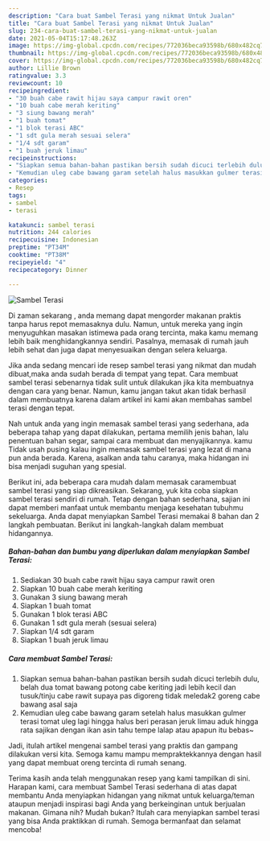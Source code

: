 ```yaml
---
description: "Cara buat Sambel Terasi yang nikmat Untuk Jualan"
title: "Cara buat Sambel Terasi yang nikmat Untuk Jualan"
slug: 234-cara-buat-sambel-terasi-yang-nikmat-untuk-jualan
date: 2021-05-04T15:17:48.263Z
image: https://img-global.cpcdn.com/recipes/772036beca93598b/680x482cq70/sambel-terasi-foto-resep-utama.jpg
thumbnail: https://img-global.cpcdn.com/recipes/772036beca93598b/680x482cq70/sambel-terasi-foto-resep-utama.jpg
cover: https://img-global.cpcdn.com/recipes/772036beca93598b/680x482cq70/sambel-terasi-foto-resep-utama.jpg
author: Lillie Brown
ratingvalue: 3.3
reviewcount: 10
recipeingredient:
- "30 buah cabe rawit hijau saya campur rawit oren"
- "10 buah cabe merah keriting"
- "3 siung bawang merah"
- "1 buah tomat"
- "1 blok terasi ABC"
- "1 sdt gula merah sesuai selera"
- "1/4 sdt garam"
- "1 buah jeruk limau"
recipeinstructions:
- "Siapkan semua bahan-bahan pastikan bersih sudah dicuci terlebih dulu, belah dua tomat bawang potong cabe keriting jadi lebih kecil dan tusuk/tinju cabe rawit supaya pas digoreng tidak meledak2 goreng cabe bawang asal saja"
- "Kemudian uleg cabe bawang garam setelah halus masukkan gulmer terasi tomat uleg lagi hingga halus beri perasan jeruk limau aduk hingga rata sajikan dengan ikan asin tahu tempe lalap atau apapun itu bebas~"
categories:
- Resep
tags:
- sambel
- terasi

katakunci: sambel terasi 
nutrition: 244 calories
recipecuisine: Indonesian
preptime: "PT34M"
cooktime: "PT38M"
recipeyield: "4"
recipecategory: Dinner

---
```



![Sambel Terasi](https://img-global.cpcdn.com/recipes/772036beca93598b/680x482cq70/sambel-terasi-foto-resep-utama.jpg)

Di zaman  sekarang , anda memang dapat mengorder makanan praktis tanpa harus repot memasaknya dulu. Namun, untuk mereka yang ingin menyuguhkan masakan istimewa pada orang tercinta, maka kamu memang lebih baik menghidangkannya sendiri. Pasalnya, memasak di rumah jauh lebih sehat dan juga dapat menyesuaikan dengan selera keluarga.

Jika anda sedang mencari ide resep sambel terasi yang nikmat dan mudah dibuat,maka anda sudah berada di tempat yang tepat. Cara membuat sambel terasi  sebenarnya tidak sulit untuk dilakukan jika kita membuatnya dengan cara yang benar. Namun, kamu jangan takut akan tidak berhasil dalam membuatnya 
karena dalam artikel ini kami akan membahas sambel terasi dengan tepat.  



Nah untuk anda yang ingin memasak sambel terasi yang sederhana, ada beberapa tahap yang dapat dilakukan, pertama memilih jenis bahan, lalu penentuan bahan segar, sampai cara membuat dan menyajikannya. kamu Tidak usah pusing kalau ingin memasak sambel terasi yang lezat di mana pun anda berada. Karena, asalkan anda  tahu caranya, maka hidangan ini bisa menjadi suguhan yang spesial.

Berikut ini, ada beberapa cara mudah dalam memasak caramembuat sambel terasi yang siap dikreasikan. Sekarang, yuk kita coba siapkan sambel terasi sendiri di rumah. Tetap dengan bahan sederhana, sajian ini dapat memberi manfaat untuk membantu menjaga kesehatan tubuhmu sekeluarga. Anda dapat menyiapkan Sambel Terasi memakai 8 bahan dan 2 langkah pembuatan. Berikut ini langkah-langkah dalam membuat hidangannya.

<!--inarticleads1-->

##### Bahan-bahan dan bumbu yang diperlukan dalam menyiapkan Sambel Terasi:

1. Sediakan 30 buah cabe rawit hijau saya campur rawit oren
1. Siapkan 10 buah cabe merah keriting
1. Gunakan 3 siung bawang merah
1. Siapkan 1 buah tomat
1. Gunakan 1 blok terasi ABC
1. Gunakan 1 sdt gula merah (sesuai selera)
1. Siapkan 1/4 sdt garam
1. Siapkan 1 buah jeruk limau




<!--inarticleads2-->

##### Cara membuat Sambel Terasi:

1. Siapkan semua bahan-bahan pastikan bersih sudah dicuci terlebih dulu, belah dua tomat bawang potong cabe keriting jadi lebih kecil dan tusuk/tinju cabe rawit supaya pas digoreng tidak meledak2 goreng cabe bawang asal saja
1. Kemudian uleg cabe bawang garam setelah halus masukkan gulmer terasi tomat uleg lagi hingga halus beri perasan jeruk limau aduk hingga rata sajikan dengan ikan asin tahu tempe lalap atau apapun itu bebas~




Jadi, itulah artikel mengenai  sambel terasi  yang praktis dan gampang dilakukan versi kita. Semoga kamu mampu mempraktekkannya dengan hasil yang dapat membuat oreng tercinta di rumah senang. 

Terima kasih anda telah menggunakan resep yang kami tampilkan di sini. Harapan kami, cara membuat  Sambel Terasi sederhana di atas dapat membantu Anda menyiapkan hidangan yang nikmat untuk keluarga/teman ataupun menjadi inspirasi bagi Anda yang berkeinginan untuk berjualan makanan. Gimana nih? Mudah bukan? Itulah cara menyiapkan sambel terasi yang bisa Anda praktikkan di rumah. Semoga bermanfaat dan selamat mencoba!

